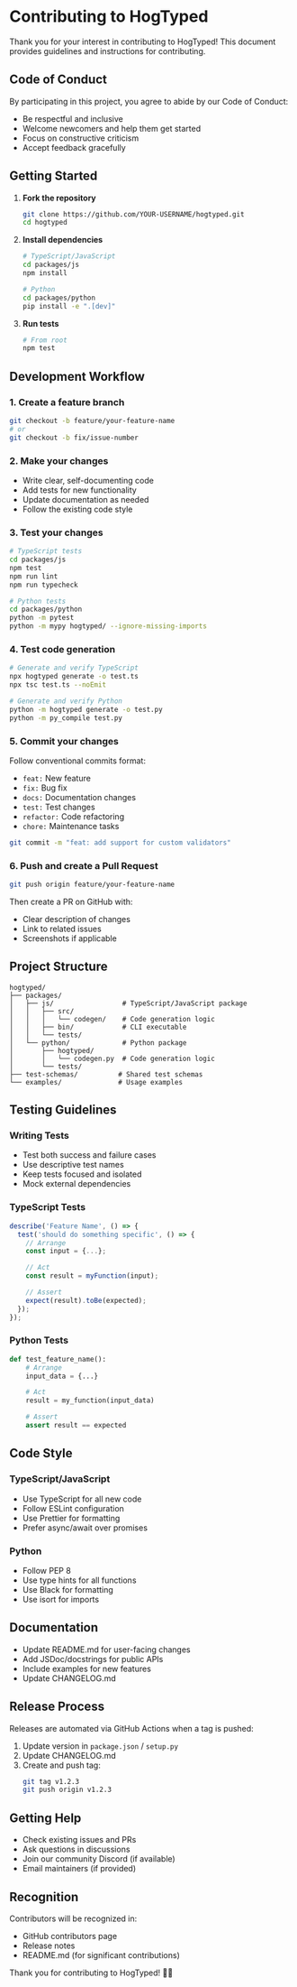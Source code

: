 # Contributing to HogTyped

Thank you for your interest in contributing to HogTyped! This document provides guidelines and instructions for contributing.

## Code of Conduct

By participating in this project, you agree to abide by our Code of Conduct:
- Be respectful and inclusive
- Welcome newcomers and help them get started
- Focus on constructive criticism
- Accept feedback gracefully

## Getting Started

1. **Fork the repository**
   ```bash
   git clone https://github.com/YOUR-USERNAME/hogtyped.git
   cd hogtyped
   ```

2. **Install dependencies**
   ```bash
   # TypeScript/JavaScript
   cd packages/js
   npm install

   # Python
   cd packages/python
   pip install -e ".[dev]"
   ```

3. **Run tests**
   ```bash
   # From root
   npm test
   ```

## Development Workflow

### 1. Create a feature branch
```bash
git checkout -b feature/your-feature-name
# or
git checkout -b fix/issue-number
```

### 2. Make your changes

- Write clear, self-documenting code
- Add tests for new functionality
- Update documentation as needed
- Follow the existing code style

### 3. Test your changes

```bash
# TypeScript tests
cd packages/js
npm test
npm run lint
npm run typecheck

# Python tests
cd packages/python
python -m pytest
python -m mypy hogtyped/ --ignore-missing-imports
```

### 4. Test code generation

```bash
# Generate and verify TypeScript
npx hogtyped generate -o test.ts
npx tsc test.ts --noEmit

# Generate and verify Python
python -m hogtyped generate -o test.py
python -m py_compile test.py
```

### 5. Commit your changes

Follow conventional commits format:
- `feat:` New feature
- `fix:` Bug fix
- `docs:` Documentation changes
- `test:` Test changes
- `refactor:` Code refactoring
- `chore:` Maintenance tasks

```bash
git commit -m "feat: add support for custom validators"
```

### 6. Push and create a Pull Request

```bash
git push origin feature/your-feature-name
```

Then create a PR on GitHub with:
- Clear description of changes
- Link to related issues
- Screenshots if applicable

## Project Structure

```
hogtyped/
├── packages/
│   ├── js/                 # TypeScript/JavaScript package
│   │   ├── src/
│   │   │   └── codegen/    # Code generation logic
│   │   ├── bin/            # CLI executable
│   │   └── tests/
│   └── python/             # Python package
│       ├── hogtyped/
│       │   └── codegen.py  # Code generation logic
│       └── tests/
├── test-schemas/          # Shared test schemas
└── examples/              # Usage examples
```

## Testing Guidelines

### Writing Tests

- Test both success and failure cases
- Use descriptive test names
- Keep tests focused and isolated
- Mock external dependencies

### TypeScript Tests
```typescript
describe('Feature Name', () => {
  test('should do something specific', () => {
    // Arrange
    const input = {...};

    // Act
    const result = myFunction(input);

    // Assert
    expect(result).toBe(expected);
  });
});
```

### Python Tests
```python
def test_feature_name():
    # Arrange
    input_data = {...}

    # Act
    result = my_function(input_data)

    # Assert
    assert result == expected
```

## Code Style

### TypeScript/JavaScript
- Use TypeScript for all new code
- Follow ESLint configuration
- Use Prettier for formatting
- Prefer async/await over promises

### Python
- Follow PEP 8
- Use type hints for all functions
- Use Black for formatting
- Use isort for imports

## Documentation

- Update README.md for user-facing changes
- Add JSDoc/docstrings for public APIs
- Include examples for new features
- Update CHANGELOG.md

## Release Process

Releases are automated via GitHub Actions when a tag is pushed:

1. Update version in `package.json` / `setup.py`
2. Update CHANGELOG.md
3. Create and push tag:
   ```bash
   git tag v1.2.3
   git push origin v1.2.3
   ```

## Getting Help

- Check existing issues and PRs
- Ask questions in discussions
- Join our community Discord (if available)
- Email maintainers (if provided)

## Recognition

Contributors will be recognized in:
- GitHub contributors page
- Release notes
- README.md (for significant contributions)

Thank you for contributing to HogTyped! 🐗✨